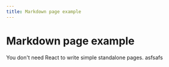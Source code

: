 ```yaml
---
title: Markdown page example
---
```


# Markdown page example

You don't need React to write simple standalone pages.
asfsafs
